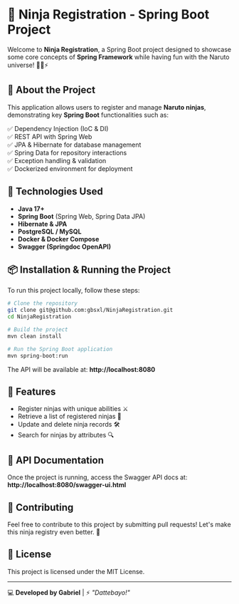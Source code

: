 # 🥷 Ninja Registration - Spring Boot Project

Welcome to **Ninja Registration**, a Spring Boot project designed to showcase some core concepts of **Spring Framework** while having fun with the Naruto universe! 🌊🔥⚡

## 📌 About the Project
This application allows users to register and manage **Naruto ninjas**, demonstrating key **Spring Boot** functionalities such as:

✅ Dependency Injection (IoC & DI)  
✅ REST API with Spring Web  
✅ JPA & Hibernate for database management  
✅ Spring Data for repository interactions  
✅ Exception handling & validation  
✅ Dockerized environment for deployment  

## 🚀 Technologies Used
- **Java 17+**
- **Spring Boot** (Spring Web, Spring Data JPA)
- **Hibernate & JPA**
- **PostgreSQL / MySQL**
- **Docker & Docker Compose**
- **Swagger (Springdoc OpenAPI)**

## 📦 Installation & Running the Project
To run this project locally, follow these steps:

```bash
# Clone the repository
git clone git@github.com:gbsxl/NinjaRegistration.git
cd NinjaRegistration

# Build the project
mvn clean install

# Run the Spring Boot application
mvn spring-boot:run
```

The API will be available at: **http://localhost:8080**

## 🎯 Features
- Register ninjas with unique abilities ⚔️
- Retrieve a list of registered ninjas 📜
- Update and delete ninja records 🛠️
- Search for ninjas by attributes 🔍

## 📖 API Documentation
Once the project is running, access the Swagger API docs at:
**http://localhost:8080/swagger-ui.html**

## 🌟 Contributing
Feel free to contribute to this project by submitting pull requests! Let's make this ninja registry even better. 💪

## 📜 License
This project is licensed under the MIT License.

---
💻 **Developed by Gabriel** | ⚡ *"Dattebayo!"*
